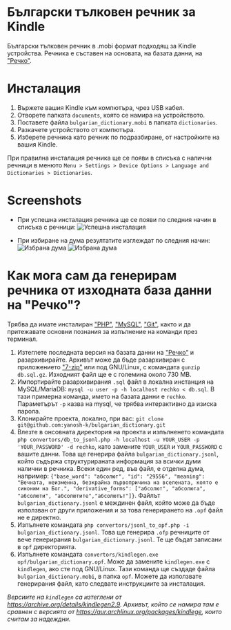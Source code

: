 # Български тълковен речник за Kindle

Български тълковен речник в .mobi формат подходящ за Kindle устройства. Речника е съставен на основата, на базата данни, на ["Речко"](https://rechnik.chitanka.info/about).

# Инсталация

1. Вържете вашия Kindle към компютъра, чрез USB кабел.
2. Отворете папката `documents`, която се намира на устройството.
3. Поставете файла `bulgarian_dictionary.mobi` в папката `dictionaries`.
4. Разкачете устройството от компютъра.
5. Изберете речника като речник по подразбиране, от настройките на вашия Kindle.

При правилна инсталация речника ще се появи в списъка с налични речници в менюто `Menu > Settings > Device Options > Language and Dictionaries > Dictionaries`.

# Screenshots

* При успешна инсталация речника ще се появи по следния начин в списъка с речници:
![Успешна инсталация](https://raw.githubusercontent.com/yanosh-k/bulgarian_dictionary/master/screenshots/screen1.png)

* При избиране на дума резултатите изглеждат по следния начин:
![Избрана дума](https://raw.githubusercontent.com/yanosh-k/bulgarian_dictionary/master/screenshots/screen3.png)
![Избрана дума](https://raw.githubusercontent.com/yanosh-k/bulgarian_dictionary/master/screenshots/screen4.png)


# Как мога сам да генерирам речника от изходната база данни на "Речко"?

Трябва да имате инсталиран ["PHP"](https://www.php.net/), ["MySQL"](https://www.mysql.com/), ["Git"](https://git-scm.com/), както и да притежавате основни познания за изпълнение на команди през терминал.

1. Изтеглете последната версия на базата данни на ["Речко"](https://rechnik.chitanka.info/db.sql.gz) и разархивирайте. Архивът може да бъде разархивиран с приложението ["7-zip"](https://www.7-zip.org/download.html) или под GNU/Linux, с командата `gunzip db.sql.gz`. Изходният файл ще е с големина около 730 MB.
2. Импортирайте разархивирания `.sql` файл в локална инстанция на MySQL/MariaDB: `mysql -u user -p -h localhost rechko < db.sql`. В тази примерна команда, името на базата данни е `rechko`. Параметърът `-p` казва нa mysql, че трябва интерактивно да изиска парола.
3. Клонирайте проекта, локално, при вас: `git clone git@github.com:yanosh-k/bulgarian_dictionary.git`
4. Влезте в онсовната директория на проекта и изпълненето командата `php convertors/db_to_jsonl.php -h localhost -u YOUR_USER -p 'YOUR_PASSWORD' -d rechko`, като замените `YOUR_USER` и `YOUR_PASSWORD` с вашите данни. Това ще генерира файла `bulgarian_dictionary.jsonl`, който съдържа структурираната информация за всички думи налични в речника. Всеки един ред, във файл, е отделна дума, например: `{"base_word": "абсолют", "id": "29556", "meaning": "Вечната, неизменна, безкрайна първопричина на вселената, която е синоним на Бог.", "derivative_forms": ["абсолют", "абсолюта", "абсолюти", "абсолютите","абсолютът"]}`. Файлът `bulgarian_dictionary.jsonl` е междинен файл, който може да бъде използван от други приложения и за това генерирането на `.opf` файл не е директно.
5. Изпълнете командата `php convertors/jsonl_to_opf.php -i bulgarian_dictionary.jsonl`. Това ще генерира `.ofp` речниците от вече генерирания `bulgarian_dictionary.jsonl`. Те ще бъдат записани в `opf` директорията.
6. Изпълнете командата `convertors/kindlegen.exe opf/bulgarian_dictionary.opf`. Може да замените `kindlegen.exe` с `kindlegen`, ако сте под GNU/Linux. Тази команда ще създаде файла `bulgarian_dictionary.mobi`, в папка `opf`. Можете да използвате генерирания файл, като следвате инструкциите за инсталация.

*Версиите на `kindlegen` са изтеглени от https://archive.org/details/kindlegen2.9. Архивът, който се намира там е сравнен с версията от https://aur.archlinux.org/packages/kindlege, които считам за надеждни.*